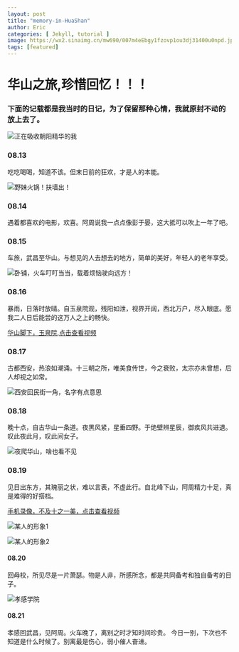 ```yaml
---
layout: post
title: "memory-in-HuaShan"
author: Eric
categories: [ Jekyll, tutorial ]
image: https://wx2.sinaimg.cn/mw690/007m4eEbgy1fzovp1ou3dj31400u0npd.jpg
tags: [featured]
---
```


# 华山之旅,珍惜回忆！！！ 

### 下面的记载都是我当时的日记，为了保留那种心情，我就原封不动的放上去了。

![正在吸收朝阳精华的我](https://wx3.sinaimg.cn/mw690/007m4eEbgy1fw9zmbh6mdj30zk0qogql.jpg"华山日出之时")


### 08.13 
吃吃喝喝，知道不该。但末日前的狂欢，才是人的本能。

![野妹火锅！扶墙出！](https://wx3.sinaimg.cn/mw690/007m4eEbgy1fwa0um49yzj30qo0zkajw.jpg)


### 08.14 
遇着都喜欢的电影，欢喜。阿周说我一点点像彭于晏，这大抵可以吹上一年了吧。

### 08.15 
车旅，武昌至华山。与想见的人去想去的地方，简单的美好，年轻人的老年享受。

![卧铺，火车叮叮当当，载着烦恼驶向远方！](https://wx4.sinaimg.cn/mw690/007m4eEbgy1fwa0x8l8enj30zk0qon1z.jpg)


### 08.16 
暴雨，日落时放晴。自玉泉院观，残阳如泄，视界开阔，西北万户，尽入眼底。愿我二人日后能尝的这万人之上的畅快。

[华山脚下，玉泉院,点击查看视频](http://t.cn/E7FcXMU?m=4295750840472095&u=6739018835)


### 08.17
古都西安，热浪如潮涌。十三朝之所，唯美食传世，今之衰败，太宗亦未曾想，后人却视之如常。

![西安回民街一角，名字有点意思](https://wx2.sinaimg.cn/mw690/007m4eEbgy1fwa1ediv0ej30qp0qpgse.jpg)


### 08.18 
晚十点，自古华山一条道。夜黑风紧，星垂四野。于绝壁辨星辰，御疾风共进退。叹此夜此月，叹此间女子。

![夜爬华山，啥也看不见](https://wx4.sinaimg.cn/mw690/007m4eEbgy1fwa1j31i89j31kw0cokjl.jpg)


### 08.19 
见日出东方，其瑰丽之状，难以言表，不虚此行。自北峰下山，阿周精力十足，真是难得的好搭档。

[手机录像，不及十之一美，点击查看视频](http://t.cn/E7FNyYF?m=4295758997944045&u=6739018835)


![某人的形象1](https://wx1.sinaimg.cn/mw690/007m4eEbgy1fwa28m3gzfj33402c0kjl.jpg)

![某人的形象2](https://wx4.sinaimg.cn/mw690/007m4eEbgy1fwa27k7lh8j30qo0zktel.jpg)


#### 08.20 
回母校，所见尽是一片萧瑟。物是人非，所感所念，都是共同备考和独自备考的日子。

![孝感学院](https://wx1.sinaimg.cn/mw690/007m4eEbgy1fwa27jdssdj32g71u54qq.jpg)


#### 08.21 
孝感回武昌，见阿周。火车晚了，离别之时才知时间珍贵。 今日一别，下次也不知道是什么时候了。别离最是伤心，弱小催人奋进。